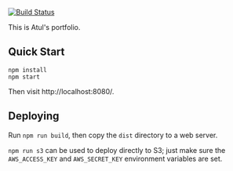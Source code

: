 [![Build Status](https://travis-ci.org/toolness/portfolio.svg?branch=master)](https://travis-ci.org/toolness/portfolio)

This is Atul's portfolio.

## Quick Start

```
npm install
npm start
```

Then visit http://localhost:8080/.

## Deploying

Run `npm run build`, then copy the `dist` directory to a web server.

`npm run s3` can be used to deploy directly to S3; just make sure
the `AWS_ACCESS_KEY` and `AWS_SECRET_KEY` environment variables are set.
